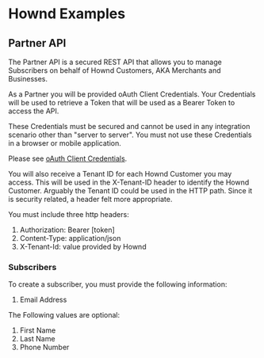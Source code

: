 # Hownd Examples

## Partner API
The Partner API is a secured REST API that allows you to manage Subscribers
on behalf of Hownd Customers, AKA Merchants and Businesses.

As a Partner you will be provided oAuth Client Credentials.
Your Credentials will be used to retrieve a Token that will be used as 
a Bearer Token to access the API. 

These Credentials must be secured and cannot be used in any integration 
scenario other than "server to server". You must not
use these Credentials in a browser or mobile application.

Please see [oAuth Client Credentials](https://oauth.net/2/grant-types/client-credentials/).

You will also receive a Tenant ID for each Hownd Customer you may access.
This will be used in the X-Tenant-ID header to identify the Hownd Customer.
Arguably the Tenant ID could be used in the HTTP path. Since it is security
related, a header felt more appropriate.

You must include three http headers:
1. Authorization: Bearer [token]
2. Content-Type: application/json
3. X-Tenant-Id: value provided by Hownd

### Subscribers
To create a subscriber, you must provide the following information:
1. Email Address

The Following values are optional:
1. First Name
1. Last Name
1. Phone Number
